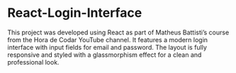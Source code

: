 # React-Login-Interface
This project was developed using React as part of Matheus Battisti’s course from the Hora de Codar YouTube channel. It features a modern login interface with input fields for email and password. The layout is fully responsive and styled with a glassmorphism effect for a clean and professional look.
